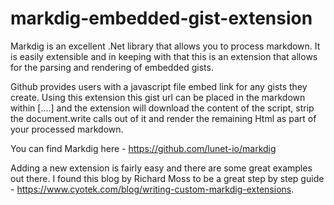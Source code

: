 # markdig-embedded-gist-extension

Markdig is an excellent .Net library that allows you to process markdown.  It is easily extensible and in keeping with that this is an extension that allows for the parsing and rendering of embedded gists.

Github provides users with a javascript file embed link for any gists they create.  Using this extension this gist url can be placed in the markdown within [....] and the extension will download the content of the script, strip the document.write calls out of it and render the remaining Html as part of your processed markdown.

You can find Markdig here - https://github.com/lunet-io/markdig

Adding a new extension is fairly easy and there are some great examples out there.  I found this blog by Richard Moss to be a great step by step guide - 
https://www.cyotek.com/blog/writing-custom-markdig-extensions.
